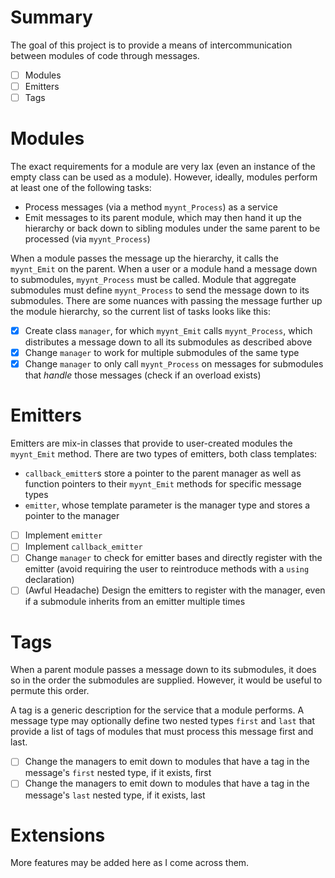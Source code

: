 # Summary
The goal of this project is to provide a means of intercommunication between modules of code through messages.

- [ ] Modules
- [ ] Emitters
- [ ] Tags

# Modules
The exact requirements for a module are very lax (even an instance of the empty class can be used as a module).
However, ideally, modules perform at least one of the following tasks:

- Process messages (via a method `myynt_Process`) as a service
- Emit messages to its parent module, which may then hand it up the hierarchy or back down to sibling modules under the same parent to be processed (via `myynt_Process`)

When a module passes the message up the hierarchy, it calls the `myynt_Emit` on the parent.
When a user or a module hand a message down to submodules, `myynt_Process` must be called.
Module that aggregate submodules must define `myynt_Process` to send the message down to its submodules.
There are some nuances with passing the message further up the module hierarchy, so the current list of tasks looks like this:

- [x] Create class `manager`, for which `myynt_Emit` calls `myynt_Process`, which distributes a message down to all its submodules as described above
- [x] Change `manager` to work for multiple submodules of the same type
- [x] Change `manager` to only call `myynt_Process` on messages for submodules that *handle* those messages (check if an overload exists)

# Emitters
Emitters are mix-in classes that provide to user-created modules the `myynt_Emit` method.
There are two types of emitters, both class templates:
- `callback_emitter`s store a pointer to the parent manager as well as function pointers to their `myynt_Emit` methods for specific message types
- `emitter`, whose template parameter is the manager type and stores a pointer to the manager

- [ ] Implement `emitter`
- [ ] Implement `callback_emitter`
- [ ] Change `manager` to check for emitter bases and directly register with the emitter (avoid requiring the user to reintroduce methods with a `using` declaration)
- [ ] \(Awful Headache) Design the emitters to register with the manager, even if a submodule inherits from an emitter multiple times

# Tags
When a parent module passes a message down to its submodules, it does so in the order the submodules are supplied. However, it would be useful to permute this order. 

A tag is a generic description for the service that a module performs.
A message type may optionally define two nested types `first` and `last` that provide a list of tags of modules that must process this message first and last.

- [ ] Change the managers to emit down to modules that have a tag in the message's `first` nested type, if it exists, first
- [ ] Change the managers to emit down to modules that have a tag in the message's `last` nested type, if it exists, last

# Extensions
More features may be added here as I come across them.